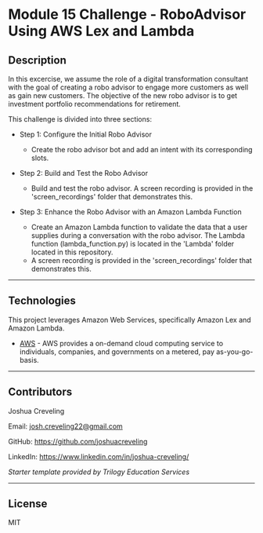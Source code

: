 # Module 15 Challenge - RoboAdvisor Using AWS Lex and Lambda

## Description

In this excercise, we assume the role of a digital transformation consultant with the goal of creating a robo advisor to engage more customers as well as gain new customers.  The objective of the new robo advisor is to get investment portfolio recommendations for retirement.  

This challenge is divided into three sections:

* Step 1: Configure the Initial Robo Advisor 
    * Create the robo advisor bot and add an intent with its corresponding slots. 

* Step 2: Build and Test the Robo Advisor 
    * Build and test the robo advisor.  A screen recording is provided in the 'screen_recordings' folder that demonstrates this.

* Step 3: Enhance the Robo Advisor with an Amazon Lambda Function
    * Create an Amazon Lambda function to validate the data that a user supplies during a conversation with the robo advisor.  The Lambda function (lambda_function.py) is located in the 'Lambda' folder located in this repository. 
    * A screen recording is provided in the 'screen_recordings' folder that demonstrates this.
---
## Technologies

This project leverages Amazon Web Services, specifically Amazon Lex and Amazon Lambda.  

* [AWS](https://aws.amazon.com/what-is-aws/) - AWS provides a on-demand cloud computing service to individuals, companies, and governments on a metered, pay as-you-go-basis.
---
## Contributors

Joshua Creveling

Email: josh.creveling22@gmail.com

GitHub: https://github.com/joshuacreveling

LinkedIn: https://www.linkedin.com/in/joshua-creveling/

*Starter template provided by Trilogy Education Services*

---

## License

MIT
